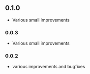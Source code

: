 ## 0.1.0

* Various small improvements


### 0.0.3

* Various small improvements

### 0.0.2

* various improvements and bugfixes
